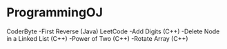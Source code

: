 # ProgrammingOJ
CoderByte
 -First Reverse (Java)
LeetCode
 -Add Digits (C++)
 -Delete Node in a Linked List (C++)
 -Power of Two (C++)
 -Rotate Array (C++)
